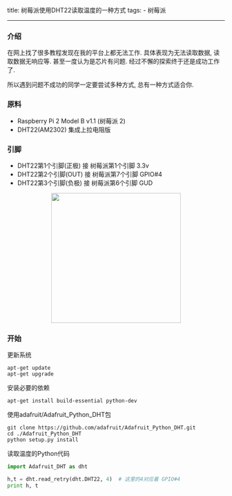 title: 树莓派使用DHT22读取温度的一种方式
tags:
	- 树莓派

---
### 介绍

在网上找了很多教程发现在我的平台上都无法工作. 具体表现为无法读取数据, 读取数据无响应等. 甚至一度认为是芯片有问题.
经过不懈的探索终于还是成功工作了.

所以遇到问题不成功的同学一定要尝试多种方式, 总有一种方式适合你.

### 原料
- Raspberry Pi 2 Model B v1.1  (树莓派 2)
- DHT22(AM2302) 集成上拉电阻版

### 引脚

- DHT22第1个引脚(正极) 接 树莓派第1个引脚 3.3v
- DHT22第2个引脚(OUT) 接 树莓派第7个引脚 GPIO#4
- DHT22第3个引脚(负极) 接 树莓派第6个引脚 GUD

<center>
<img src="/image/P1010249.JPG" style="width:300px"/>
</center>

### 开始

更新系统

    apt-get update
    apt-get upgrade
    
安装必要的依赖

    apt-get install build-essential python-dev        

使用adafruit/Adafruit_Python_DHT包

    git clone https://github.com/adafruit/Adafruit_Python_DHT.git
    cd ./Adafruit_Python_DHT
    python setup.py install
    
读取温度的Python代码

``` python
import Adafruit_DHT as dht

h,t = dht.read_retry(dht.DHT22, 4)  # 这里的4对应着 GPIO#4
print h, t
```

    
